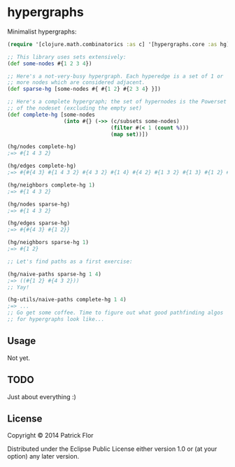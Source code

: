 # hypergraphs

Minimalist hypergraphs:

```clojure
(require '[clojure.math.combinatorics :as c] '[hypergraphs.core :as hg] '[hypergraphs.utils :as hg-utils])

;; This library uses sets extensively:
(def some-nodes #{1 2 3 4})

;; Here's a not-very-busy hypergraph. Each hyperedge is a set of 1 or
;; more nodes which are considered adjacent.
(def sparse-hg [some-nodes #{ #{1 2} #{2 3 4} }])

;; Here's a complete hypergraph; the set of hypernodes is the Powerset
;; of the nodeset (excluding the empty set)
(def complete-hg [some-nodes
                  (into #{} (->> (c/subsets some-nodes)
                                 (filter #(< 1 (count %)))
                                 (map set))])

(hg/nodes complete-hg)
;=> #{1 4 3 2}

(hg/edges complete-hg)
;=> #{#{4 3} #{1 4 3 2} #{4 3 2} #{1 4} #{4 2} #{1 3 2} #{1 3} #{1 2} #{1 4 3} #{3 2} #{1 4 2}}

(hg/neighbors complete-hg 1)
;=> #{1 4 3 2}

(hg/nodes sparse-hg)
;=> #{1 4 3 2}

(hg/edges sparse-hg)
;=> #{#{4 3} #{1 2}}

(hg/neighbors sparse-hg 1)
;=> #{1 2}

;; Let's find paths as a first exercise:

(hg/naive-paths sparse-hg 1 4)
;=> ((#{1 2} #{4 3 2}))
;; Yay!

(hg-utils/naive-paths complete-hg 1 4)
;=> ...
;; Go get some coffee. Time to figure out what good pathfinding algos
;; for hypergraphs look like...
```

## Usage

Not yet.

## TODO

Just about everything :)

## License

Copyright © 2014 Patrick Flor

Distributed under the Eclipse Public License either version 1.0 or (at
your option) any later version.

